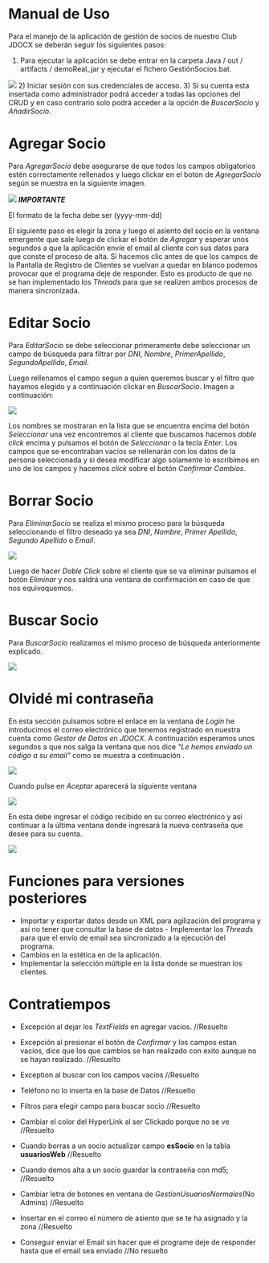 # Manual de Uso
Para el manejo de la aplicación de gestión de socios de nuestro Club JDOCX se deberán seguir los siguientes pasos:

1) Para ejecutar la aplicación se debe entrar en la carpeta Java / out / artifacts / demoReal_jar y ejecutar el fichero GestiónSocios.bat.

![](/Fotos%20Manual%20de%20Usuario/img1.png)
2) Iniciar sesión con sus credenciales de acceso.
3) Si su cuenta esta insertada como administrador podrá acceder a todas las opciones del CRUD y en caso contrario solo podrá acceder a la opción de *BuscarSocio* y *AñadirSocio*.
# Agregar Socio
 Para *AgregarSocio* debe asegurarse de que todos los campos obligatorios estén correctamente rellenados y luego clickar en el boton de *AgregarSocio* según se muestra en la siguiente imagen.

![](/Fotos%20Manual%20de%20Usuario/img3.png)
***IMPORTANTE***
    
El formato de la fecha debe ser (yyyy-mm-dd)

El siguiente paso es elegir la zona y luego el asiento del socio en la ventana emergente que sale luego de clickar el botón de *Agregar* y esperar unos segundos a que la aplicación envíe el email al cliente con sus datos para que conste el proceso de alta. Si hacemos clic antes de que los campos de la Pantalla de Registro de Clientes se vuelvan a quedar en blanco podemos provocar que el programa deje de responder. Esto es producto de que no se han implementado los *Threads* para que se realizen ambos procesos de manera sincronizada. 

# Editar Socio
Para *EditarSocio* se debe seleccionar primeramente debe seleccionar un campo de búsqueda para filtrar por *DNI*, *Nombre*, *PrimerApellido*, *SegundoApellido*, *Email*.

Luego rellenamos el campo segun a quien queremos buscar y el filtro que hayamos elegido y a continuación clickar en *BuscarSocio*. Imagen a continuación: 

![](/Fotos%20Manual%20de%20Usuario/img4.png)

Los nombres se mostraran en la lista que se encuentra encima del botón *Seleccionar* una vez encontremos al cliente que buscamos hacemos *doble click* encima y pulsamos el botón de *Seleccionar*
o la tecla *Enter*. Los campos que se encontraban vacíos se rellenarán con los datos de la persona seleccionada y si desea modificar algo solamente lo escribimos en uno de los campos y hacemos *click* sobre el botón *Confirmar Cambios*.

# Borrar Socio
Para *EliminarSocio* se realiza el mismo proceso para la búsqueda seleccionando el filtro deseado ya sea *DNI*, *Nombre*, *Primer Apellido*, *Segundo Apellido* o *Email*. 

![](/Fotos%20Manual%20de%20Usuario/img5.png)

Luego de hacer *Doble Click* sobre el cliente que se va eliminar pulsamos el botón *Eliminar* y nos saldrá una ventana de confirmación en caso de que nos equivoquemos.

# Buscar Socio
Para *BuscarSocio* realizamos el mismo proceso de búsqueda anteriormente explicado.

![](/Fotos%20Manual%20de%20Usuario/img6.png)

# Olvidé mi contraseña
En esta sección pulsamos sobre el enlace en la ventana de *Login* he introducimos el correo electrónico que tenemos registrado en nuestra cuenta como *Gestor de Datos en JDOCX*. A continuación esperamos unos segundos a que nos salga la ventana que nos dice *"Le hemos enviado un código a su email"* como se muestra a continuación .

![](/Fotos%20Manual%20de%20Usuario/img7.png)

Cuando pulse en *Aceptar* aparecerá la siguiente ventana

![](/Fotos%20Manual%20de%20Usuario/img8.png)

En esta debe ingresar el código recibido en su correo electrónico y así continuar a la última ventana donde ingresará la nueva contraseña que desee para su cuenta.

![](/Fotos%20Manual%20de%20Usuario/img9.png)

# Funciones para versiones posteriores
- Importar y exportar datos desde un XML para agilización del programa y así no tener que consultar la base de datos    - Implementar los *Threads* para que el envío de email sea sincronizado a la ejecución del programa.
- Cambios en la estética en de la aplicación.
- Implementar la selección múltiple en la lista donde se muestran los clientes.

# Contratiempos
- Excepción al dejar los *TextFields* en agregar vacíos.  //Resuelto

- Excepción al presionar el botón de *Confirmar* y los campos estan vacíos, dice que los que cambios se han realizado con exito aunque no se hayan realizado.  //Resuelto

- Exception al buscar con los campos vacíos //Resuelto

- Teléfono no lo inserta en la base de Datos //Resuelto

- Filtros para elegir campo para buscar socio //Resuelto

- Cambiar el color del HyperLink al ser Clickado porque no se ve //Resuelto

- Cuando borras a un socio actualizar campo **esSocio** en la tabla **usuariosWeb** //Resuelto

- Cuando demos alta a un socio guardar la contraseña con md5; //Resuelto

- Cambiar letra de botones en ventana de *GestionUsuariosNormales*(No Admins) //Resuelto

- Insertar en el correo el número de asiento que se te ha asignado y la zona //Resuelto

- Conseguir enviar el Email sin hacer que el programe deje de responder hasta que el email sea enviado //No resuelto




